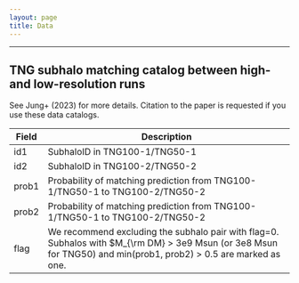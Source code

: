 ```yaml
---
layout: page
title: Data
---
```

----
TNG subhalo matching catalog between high- and low-resolution runs
-------------
See Jung+ (2023) for more details. Citation to the paper is requested if you use these data catalogs.

| Field | Description                                                                                                                                                      |
|-------|------------------------------------------------------------------------------------------------------------------------------------------------------------------|
| id1   | SubhaloID in TNG100-1/TNG50-1                                                                                                                                    |
| id2   | SubhaloID in TNG100-2/TNG50-2                                                                                                                                    |
| prob1 | Probability of matching prediction from TNG100-1/TNG50-1 to TNG100-2/TNG50-2                                                                                     |
| prob2 | Probability of matching prediction from TNG100-1/TNG50-1 to TNG100-2/TNG50-2                                                                                     |
| flag  | We recommend excluding the subhalo pair with flag=0. Subhalos with $M_{\rm DM} > 3e9 Msun (or 3e8 Msun for TNG50) and min(prob1, prob2) > 0.5 are marked as one. |


